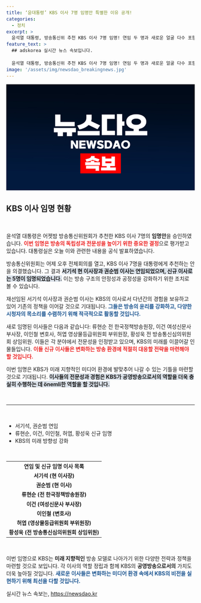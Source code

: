 ```yaml
---
title: ‘윤대통령’ KBS 이사 7명 임명안 특별한 이유 공개!
categories:
  - 정치
excerpt: >
  윤석열 대통령, 방송통신위 추천 KBS 이사 7명 임명! 연임 두 명과 새로운 얼굴 다수 포함, 방송계의 변화를 예고하는 이번 결정의 배경은? 클릭해 자세히 알아보세요!
feature_text: >
  ## adskorea 실시간 뉴스 속보입니다.

  윤석열 대통령, 방송통신위 추천 KBS 이사 7명 임명! 연임 두 명과 새로운 얼굴 다수 포함, 방송계의 변화를 예고하는 이번 결정의 배경은? 클릭해 자세히 알아보세요!
image: '/assets/img/newsdao_breakingnews.jpg'
---
```


<p><img src="/assets/img/newsdao_breakingnews.jpg" alt="adskorea 속보" /></p>

<h2 data-ke-size="size26">KBS 이사 임명 현황</h2>

<p data-ke-size="size16">&nbsp;</p>

<p>윤석열 대통령은 어젯밤 방송통신위원회가 추천한 KBS 이사 7명의 <b>임명안</b>을 승인하였습니다. <b><span style="color: #ee2323;">이번 임명은 방송의 독립성과 전문성을 높이기 위한 중요한 결정</span></b>으로 평가받고 있습니다. 대통령실은 오늘 이와 관련한 내용을 공식 발표하였습니다. </p>

<p>방송통신위원회는 어제 오후 전체회의를 열고, KBS 이사 7명을 대통령에게 추천하는 안을 의결했습니다. 그 결과 <b><span style="background-color: #21538527;">서기석 현 이사장과 권순범 이사는 연임되었으며, 신규 이사로는 5명이 임명되었습니다.</span></b> 이는 방송 구조의 안정성과 공정성을 강화하기 위한 조치로 볼 수 있습니다. </p>

<p>재선임된 서기석 이사장과 권순범 이사는 KBS의 이사로서 다년간의 경험을 보유하고 있어 기존의 정책을 이어갈 것으로 기대됩니다. <b><span style="color: #1a5490;">그들은 방송의 윤리를 강화하고, 다양한 시청자의 목소리를 수렴하기 위해 적극적으로 활동할 것입니다.</span></b></p>

<p>새로 임명된 이사들은 다음과 같습니다: 류현순 전 한국정책방송원장, 이건 여성신문사 부사장, 이인철 변호사, 허엽 영상물등급위원회 부위원장, 황성욱 전 방송통신심의위원회 상임위원. 이들은 각 분야에서 전문성을 인정받고 있으며, KBS의 미래를 이끌어갈 인물들입니다. <b><span style="color: #ee2323;">이들 신규 이사들은 변화하는 방송 환경에 적절히 대응할 전략을 마련해야 할 것입니다.</span></b></p>

<p>이번 임명은 KBS가 미래 지향적인 미디어 환경에 발맞추어 나갈 수 있는 기틀을 마련할 것으로 기대됩니다. <b><span style="background-color: #21538527;">이사들의 전문성과 경험은 KBS가 공영방송으로서의 역할을 더욱 충실히 수행하는 데 önemli한 역할을 할 것입니다.</span></b> </p>

<p data-ke-size="size16">&nbsp;</p>

<hr/>

<p data-ke-size="size16">&nbsp;</p>

<ul>
<li>서기석, 권순범 연임</li>
<li>류현순, 이건, 이인철, 허엽, 황성욱 신규 임명</li>
<li>KBS의 미래 방향성 강화</li>
</ul>

<p data-ke-size="size16">&nbsp;</p> 

<table style="width: 100%;">
<tr>
<td style="text-align: center; height: 17px;"><b>연임 및 신규 임명 이사 목록</b></td>
</tr>
<tr>
<td style="text-align: center; height: 17px;"><b>서기석 (현 이사장)</b></td>
</tr>
<tr>
<td style="text-align: center; height: 17px;"><b>권순범 (현 이사)</b></td>
</tr>
<tr>
<td style="text-align: center; height: 17px;"><b>류현순 (전 한국정책방송원장)</b></td>
</tr>
<tr>
<td style="text-align: center; height: 17px;"><b>이건 (여성신문사 부사장)</b></td>
</tr>
<tr>
<td style="text-align: center; height: 17px;"><b>이인철 (변호사)</b></td>
</tr>
<tr>
<td style="text-align: center; height: 17px;"><b>허엽 (영상물등급위원회 부위원장)</b></td>
</tr>
<tr>
<td style="text-align: center; height: 17px;"><b>황성욱 (전 방송통신심의위원회 상임위원)</b></td>
</tr>
</table>

<p data-ke-size="size16">&nbsp;</p>

<p>이번 임명으로 KBS는 <b>미래 지향적인</b> 방송 모델로 나아가기 위한 다양한 전략과 정책을 마련할 것으로 보입니다. 각 이사의 역할 정립과 함께 KBS의 <b>공영방송으로서의</b> 가치도 더욱 높아질 것입니다. <b><span style="color: #1a5490;">새로운 이사들은 변화하는 미디어 환경 속에서 KBS의 비전을 실현하기 위해 최선을 다할 것입니다.</span></b></p>
실시간 뉴스 속보는, <a href="https://newsdao.kr" rel="dofollow">https://newsdao.kr</a>


